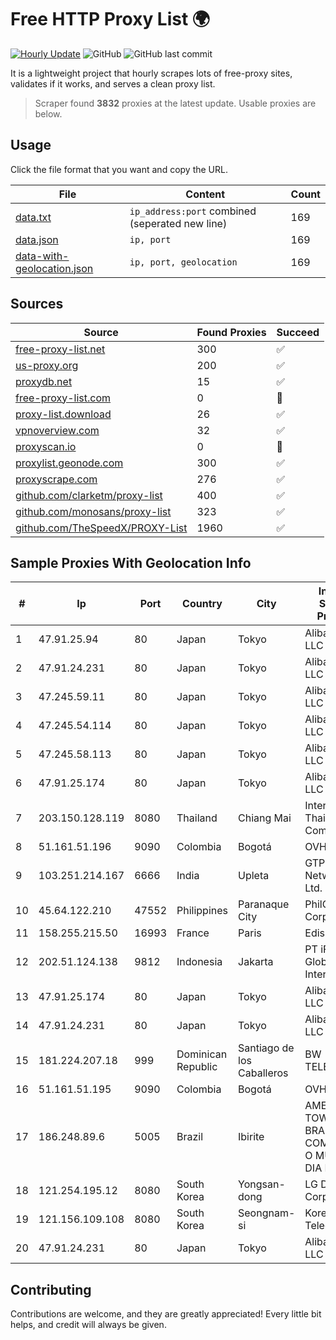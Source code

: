 
# Free HTTP Proxy List 🌍

[![Hourly Update](https://github.com/mertguvencli/http-proxy-list/actions/workflows/main.yml/badge.svg?branch=main)](https://github.com/mertguvencli/http-proxy-list/actions/workflows/main.yml)
![GitHub](https://img.shields.io/github/license/mertguvencli/http-proxy-list)
![GitHub last commit](https://img.shields.io/github/last-commit/mertguvencli/http-proxy-list)

It is a lightweight project that hourly scrapes lots of free-proxy sites, validates if it works, and serves a clean proxy list.


> Scraper found **3832** proxies at the latest update. Usable proxies are below.

## Usage

Click the file format that you want and copy the URL.


|File|Content|Count|
|----|-------|-----|
|[data.txt](https://raw.githubusercontent.com/mertguvencli/http-proxy-list/main/proxy-list/data.txt)|`ip_address:port` combined (seperated new line)|169|
|[data.json](https://raw.githubusercontent.com/mertguvencli/http-proxy-list/main/proxy-list/data.json)|`ip, port`|169|
|[data-with-geolocation.json](https://raw.githubusercontent.com/mertguvencli/http-proxy-list/main/proxy-list/data-with-geolocation.json)|`ip, port, geolocation`|169|

## Sources

|Source|Found Proxies|Succeed|
|------|-------------|-------|
|[free-proxy-list.net](https://free-proxy-list.net)|300|✅|
|[us-proxy.org](https://www.us-proxy.org)|200|✅|
|[proxydb.net](http://proxydb.net)|15|✅|
|[free-proxy-list.com](https://free-proxy-list.com/?page=&port=&type%5B%5D=http&type%5B%5D=https&up_time=0&search=Search)|0|🚫|
|[proxy-list.download](https://www.proxy-list.download/HTTP)|26|✅|
|[vpnoverview.com](https://vpnoverview.com/privacy/anonymous-browsing/free-proxy-servers)|32|✅|
|[proxyscan.io](https://www.proxyscan.io)|0|🚫|
|[proxylist.geonode.com](https://proxylist.geonode.com/api/proxy-list?limit=300&page=1&sort_by=lastChecked&sort_type=desc&protocols=http,https)|300|✅|
|[proxyscrape.com](https://api.proxyscrape.com/v2/?request=displayproxies&protocol=http&timeout=10000&country=all&ssl=all&anonymity=all)|276|✅|
|[github.com/clarketm/proxy-list](https://raw.githubusercontent.com/clarketm/proxy-list/master/proxy-list-raw.txt)|400|✅|
|[github.com/monosans/proxy-list](https://raw.githubusercontent.com/monosans/proxy-list/main/proxies/http.txt)|323|✅|
|[github.com/TheSpeedX/PROXY-List](https://raw.githubusercontent.com/TheSpeedX/PROXY-List/master/http.txt)|1960|✅|


## Sample Proxies With Geolocation Info

|#|Ip|Port|Country|City|Internet Service Provider|
|-|--|----|-------|----|-------------------------|
|1|47.91.25.94|80|Japan|Tokyo|Alibaba.com LLC|
|2|47.91.24.231|80|Japan|Tokyo|Alibaba.com LLC|
|3|47.245.59.11|80|Japan|Tokyo|Alibaba.com LLC|
|4|47.245.54.114|80|Japan|Tokyo|Alibaba.com LLC|
|5|47.245.58.113|80|Japan|Tokyo|Alibaba.com LLC|
|6|47.91.25.174|80|Japan|Tokyo|Alibaba.com LLC|
|7|203.150.128.119|8080|Thailand|Chiang Mai|Internet Thailand Company Ltd|
|8|51.161.51.196|9090|Colombia|Bogotá|OVH Hosting|
|9|103.251.214.167|6666|India|Upleta|GTPl Shiv Network pvt. Ltd.|
|10|45.64.122.210|47552|Philippines|Paranaque City|PhilCom Corporation|
|11|158.255.215.50|16993|France|Paris|Edis France|
|12|202.51.124.138|9812|Indonesia|Jakarta|PT iForte Global Internet|
|13|47.91.25.174|80|Japan|Tokyo|Alibaba.com LLC|
|14|47.91.24.231|80|Japan|Tokyo|Alibaba.com LLC|
|15|181.224.207.18|999|Dominican Republic|Santiago de los Caballeros|BW TELECOM|
|16|51.161.51.195|9090|Colombia|Bogotá|OVH Hosting|
|17|186.248.89.6|5005|Brazil|Ibirite|AMERICAN TOWER DO BRASIL-COMUNICA??O MULTIM?DIA LT|
|18|121.254.195.12|8080|South Korea|Yongsan-dong|LG DACOM Corporation|
|19|121.156.109.108|8080|South Korea|Seongnam-si|Korea Telecom|
|20|47.91.24.231|80|Japan|Tokyo|Alibaba.com LLC|



## Contributing

Contributions are welcome, and they are greatly appreciated! Every
little bit helps, and credit will always be given.

